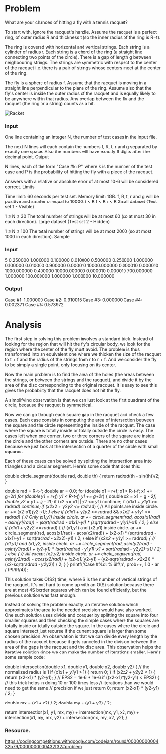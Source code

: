 # Problem

What are your chances of hitting a fly with a tennis racquet?

To start with, ignore the racquet's handle. Assume the racquet is a perfect ring, of outer radius R and thickness t (so the inner radius of the ring is R−t).

The ring is covered with horizontal and vertical strings. Each string is a cylinder of radius r. Each string is a chord of the ring (a straight line connecting two points of the circle). There is a gap of length g between neighbouring strings. The strings are symmetric with respect to the center of the racquet i.e. there is a pair of strings whose centers meet at the center of the ring.

The fly is a sphere of radius f. Assume that the racquet is moving in a straight line perpendicular to the plane of the ring. Assume also that the fly's center is inside the outer radius of the racquet and is equally likely to be anywhere within that radius. Any overlap between the fly and the racquet (the ring or a string) counts as a hit.

![Racket](https://codejam.googleapis.com/dashboard/get_file/AQj_6U0mWZ1I4-zFNJrEsKwit3HPdqMkHwEg2d9mTCEtOjcsJJfZ35TG9unV6w/test2.png)

### Input

One line containing an integer N, the number of test cases in the input file.

The next N lines will each contain the numbers f, R, t, r and g separated by exactly one space. Also the numbers will have exactly 6 digits after the decimal point.
Output

N lines, each of the form "Case #k: P", where k is the number of the test case and P is the probability of hitting the fly with a piece of the racquet.

Answers with a relative or absolute error of at most 10-6 will be considered correct.
Limits

Time limit: 60 seconds per test set.
Memory limit: 1GB.
f, R, t, r and g will be positive and smaller or equal to 10000.
t < R
f < R
r < R
Small dataset (Test set 1 - Visible)

1 ≤ N ≤ 30
The total number of strings will be at most 60 (so at most 30 in each direction).
Large dataset (Test set 2 - Hidden)

1 ≤ N ≤ 100
The total number of strings will be at most 2000 (so at most 1000 in each direction).
Sample

### Input
  	

5
0.250000 1.000000 0.100000 0.010000 0.500000
0.250000 1.000000 0.100000 0.010000 0.900000
0.000010 10000.000000 0.000010 0.000010 1000.000000
0.400000 10000.000000 0.000010 0.000010 700.000000
1.000000 100.000000 1.000000 1.000000 10.000000

  



### Output
 

Case #1: 1.000000
Case #2: 0.910015
Case #3: 0.000000
Case #4: 0.002371
Case #5: 0.573972

# Analysis

 The first step in solving this problem involves a standard trick. Instead of looking for the region that will hit the fly's circular body, we look for the region where the center of the fly must avoid. The problem is thus transformed into an equivalent one where we thicken the size of the racquet to t + f and the radius of the strings from r to r + f. And we consider the fly to be simply a single point, only focusing on its center.

Now the main problem is to find the area of the holes (the areas between the strings, or between the strings and the racquet), and divide it by the area of the disc corresponding to the original racquet. It is easy to see this gives the probability that the racquet does not hit the fly.

A simplifying observation is that we can just look at the first quadrant of the circle, because the racquet is symmetrical.

Now we can go through each square gap in the racquet and check a few cases. Each case consists in computing the area of intersection between the square and the circle representing the inside of the racquet. The case where the square is totally inside or totally outside the circle is easy. The cases left when one corner, two or three corners of the square are inside the circle and the other corners are outside. There are no other cases because we just look at the intersection of a quarter of the circle with small squares.

Each of these cases can be solved by splitting the intersection area into triangles and a circular segment. Here's some code that does this:

double circle_segment(double rad, double th) {
  return rad*rad*(th - sin(th))/2;
}

double rad = R-t-f;
double ar = 0.0;
for (double x1 = r+f; x1 < R-t-f; x1 += g+2*r)
for (double y1 = r+f; y1 < R-t-f; y1 += g+2*r) {
  double x2 = x1 + g - 2*f;
  double y2 = y1 + g - 2*f;
  if (x2 <= x1 || y2 <= y1) continue;
  if (x1*x1 + y1*y1 >= rad*rad) continue;
  if (x2*x2 + y2*y2 <= rad*rad) {
    // All points are inside circle.
    ar += (x2-x1)*(y2-y1);
  } else if (x1*x1 + y2*y2 >= rad*rad &&
             x2*x2 + y1*y1 >= rad*rad) {
    // Only (x1,y1) inside circle.
    ar += circle_segment(rad, acos(x1/rad) - asin(y1/rad)) +
          (sqrt(rad*rad - x1*x1)-y1) *
          (sqrt(rad*rad - y1*y1)-x1) / 2;
  } else if (x1*x1 + y2*y2 >= rad*rad) {
    // (x1,y1) and (x2,y1) inside circle.
    ar += circle_segment(rad, acos(x1/rad) - acos(x2/rad)) +
          (x2-x1) * (sqrt(rad*rad - x1*x1)-y1 +
                     sqrt(rad*rad - x2*x2)-y1) / 2;
  } else if (x2*x2 + y1*y1 >= rad*rad) {
    // (x1,y1) and (x1,y2) inside circle.
    ar += circle_segment(rad, asin(y2/rad) - asin(y1/rad)) +
          (y2-y1) * (sqrt(rad*rad - y1*y1)-x1 +
                     sqrt(rad*rad - y2*y2)-x1) / 2;
  } else {
    // All except (x2,y2) inside circle.
    ar += circle_segment(rad, asin(y2/rad) - acos(x2/rad)) +
          (x2-x1)*(y2-y1) -
          (y2-sqrt(rad*rad - x2*x2)) *
          (x2-sqrt(rad*rad - y2*y2)) / 2;
  }
}
printf("Case #%d: %.6lf\n", prob++, 1.0 - ar / (PI*R*R/4));


This solution takes O(S2) time, where S is the number of vertical strings of the racquet. It's not hard to come up with an O(S) solution because there are at most 4S border squares which can be found efficiently, but the previous solution was fast enough.

Instead of solving the problem exactly, an iterative solution which approximates the area to the needed precision would have also worked. One such solution uses divide and conquer by splitting the square into four smaller squares and then checking the simple cases where the squares are totally inside or totally outside the square. In the cases where the circle and square intersect just recurse if the current square is larger than some chosen precision. An observation is that we can divide every length by the radius of the racquet because it gets canceled in the division between the area of the gaps in the racquet and the disc area. This observation helps the iterative solution since we can make the number of iterations smaller. Here's some sample code:

double intersection(double x1, double y1,
                    double x2, double y2) {
  // the normalized radius is 1
  if (x1*x1 + y1*y1 > 1) {
    return 0;
  }
  if (x2*x2 + y2*y2 < 1) {
    return (x2-x1) * (y2-y1);
  }
  // EPS2 = 1e-6 * 1e-6
  if ((x2-x1)*(y2-y1) < EPS2) {
    // this trick helps in doing 10 or 100 times less
    // iterations than we would need to get the same
    // precision if we just return 0;
    return (x2-x1) * (y2-y1) / 2;
  }
 
  double mx = (x1 + x2) / 2;
  double my = (y1 + y2) / 2;
 
  return intersection(x1, y1, mx, my) +
    intersection(mx, y1, x2, my) +
    intersection(x1, my, mx, y2) +
    intersection(mx, my, x2, y2);
}

### Resource.
https://codingcompetitions.withgoogle.com/codejam/round/0000000000432b79/0000000000432f32#problem